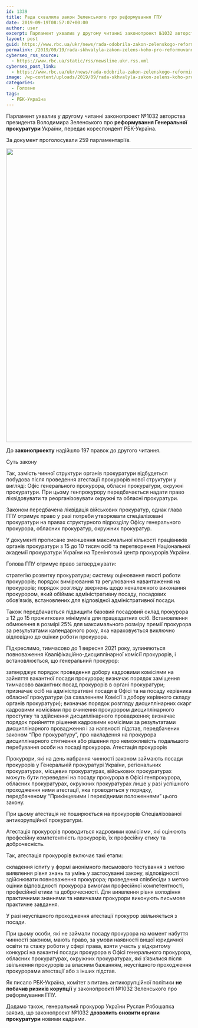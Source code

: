 ```yaml
---
id: 1339
title: Рада схвалила закон Зеленського про реформування ГПУ
date: 2019-09-19T08:57:07+00:00
author: user
excerpt: Парламент ухвалив у другому читанні законопроект №1032 авторства президента Володимира Зеленського про реформування Генеральної прокуратури України, передає кореспондент РБК-Україна. За документ...
layout: post
guid: https://www.rbc.ua/ukr/news/rada-odobrila-zakon-zelenskogo-reformirovanii-1568880593.html
permalink: /2019/09/19/rada-skhvalyla-zakon-zelens-koho-pro-reformuvannia-hpu/
cyberseo_rss_source:
  - https://www.rbc.ua/static/rss/newsline.ukr.rss.xml
cyberseo_post_link:
  - https://www.rbc.ua/ukr/news/rada-odobrila-zakon-zelenskogo-reformirovanii-1568880593.html
image: /wp-content/uploads/2019/09/rada-skhvalyla-zakon-zelens-koho-pro-reformuvannia-hpu.jpg
categories:
  - Головне
tags:
  - РБК-Україна
---
```

Парламент ухвалив у другому читанні законопроект №1032 авторства президента Володимира Зеленського про **реформування Генеральної прокуратури** України, передає кореспондент РБК-Україна.

За документ проголосували 259 парламентаріїв.

<img alt="" height="798" src="/static/ckef/img/Screenshot_8_409.png" width="1227" /> 

До **законопроекту** надійшло 197 правок до другого читання.

Суть закону 

Так, замість чинної структури органів прокуратури відбудеться побудова після проведення атестації прокурорів нової структури у вигляді: Офіс генерального прокурора, обласні прокуратури, окружні прокуратури. При цьому генпрокурору передбачається надати право ліквідовувати та реорганізовувати окружні та обласні прокуратури.

Законом передбачена ліквідація військових прокуратур, однак глава ГПУ отримує право у разі потреби утворювати спеціалізовані прокуратури на правах структурного підрозділу Офісу генерального прокурора, обласних прокуратур, окружних прокуратур.

У документі прописане зменшення максимальної кількості працівників органів прокуратури з 15 до 10 тисяч осіб та перетворення Національної академії прокуратури України на Тренінговий центр прокурорів України.

Голова ГПУ отримує право затверджувати:

стратегію розвитку прокуратури; систему оцінювання якості роботи прокурорів; порядок вимірювання та регулювання навантаження на прокурорів; порядок розгляду звернень щодо неналежного виконання прокурором, який обіймає адміністративну посаду, посадових обов’язків, встановлених для відповідної адміністративної посади. 

Також передбачається підвищити базовий посадовий оклад прокурора з 12 до 15 прожиткових мінімумів для працездатних осіб. Встановлення обмеження в розмірі 25% для максимального розміру премії прокурора за результатами календарного року, яка нараховується виключно відповідно до оцінки роботи прокурора.

Підкреслимо, тимчасово до 1 вересня 2021 року, зупиняються повноваження Кваліфікаційно-дисциплінарної комісії прокурорів, і встановлюється, що генеральний прокурор: 

затверджує порядок проведення добору кадровими комісіями на зайняття вакантної посади прокурора; визначає порядок заміщення тимчасово вакантних посад прокурорів в органі прокуратури; призначає осіб на адміністративні посади в Офісі та на посаду керівника обласної прокуратури (за схваленням Комісії з добору керівного складу органів прокуратури); визначає порядок розгляду дисциплінарних скарг кадровими комісіями про вчинення прокурором дисциплінарного проступку та здійснення дисциплінарного провадження; визначає порядок прийняття рішення кадровими комісіями за результатами дисциплінарного провадження і за наявності підстав, передбачених законом &#8220;Про прокуратуру&#8221;, про накладення на прокурора дисциплінарного стягнення або рішення про неможливість подальшого перебування особи на посаді прокурора. Атестація прокурорів 

Прокурори, які на день набрання чинності законом займають посади прокурорів у Генеральній прокуратурі України, регіональних прокуратурах, місцевих прокуратурах, військових прокуратурах можуть бути переведені на посаду прокурора в Офісі генпрокурора, обласних прокуратурах, окружних прокуратурах лише у разі успішного проходження ними атестації, яка проводиться у порядку, передбаченому &#8220;Прикінцевими і перехідними положеннями&#8221; цього закону.

При цьому атестація не поширюється на прокурорів Спеціалізованої антикорупційної прокуратури.

Атестація прокурорів проводиться кадровими комісіями, які оцінюють професійну компетентність прокурорів, їх професійну етику та доброчесність.

Так, атестація прокурорів включає такі етапи:

складення іспиту у формі анонімного письмового тестування з метою виявлення рівня знань та умінь у застосуванні закону, відповідності здійснювати повноваження прокурора; проведення співбесіди з метою оцінки відповідності прокурора вимогам професійної компетентності, професійної етики та доброчесності. Для виявлення рівня володіння практичними знаннями та навичками прокурори виконують письмове практичне завдання. 

У разі неуспішного проходження атестації прокурор звільняється з посади.

При цьому особи, які не займали посаду прокурора на момент набуття чинності законом, мають право, за умови наявності вищої юридичної освіти та стажу роботи у сфері права, взяти участь у відкритому конкурсі на вакантні посади прокурора в Офісі генерального прокурора, обласних прокуратурах, окружних прокуратурах, які з’явилися після звільнення прокурорів за власним бажанням, неуспішного проходження прокурорами атестації або з інших підстав.

Як писало РБК-Україна, комітет з питань антикорупційної політики **не побачив ризиків корупції** у законопроекті №1032 Зеленського про реформування ГПУ.

Додамо також, генеральний прокурор України Руслан Рябошапка заявив, що законопроект №1032 **дозволить оновити органи прокуратури** новими кадрами.